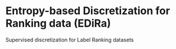 # Entropy-based Discretization for Ranking data (EDiRa)
Supervised discretization for Label Ranking datasets
